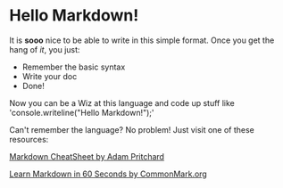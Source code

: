 # Hello Markdown!
It is **sooo** nice to be able to write in this simple format. 
Once you get the hang of *it*, you just:
* Remember the basic syntax
* Write your doc
* Done!

Now you can be a Wiz at this language and code up stuff like 'console.writeline("Hello Markdown!");'

Can't remember the language? No problem! Just visit one of these resources:

[Markdown CheatSheet by Adam Pritchard](https://github.com/adam-p/markdown-here/wiki/Markdown-Cheatsheet)

[Learn Markdown in 60 Seconds by CommonMark.org](http://commonmark.org/help/)
